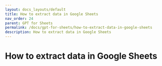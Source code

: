 ```yaml
---
layout: docs_layouts/default
title: How to extract data in Google Sheets
nav_order: 24
parent: GPT for Sheets
permalink: /docs/gpt-for-sheets/how-to-extract-data-in-google-sheets
description: How to extract data in Google Sheets
---
```


# How to extract data in Google Sheets

